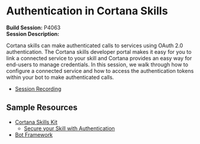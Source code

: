 # Authentication in Cortana Skills

**Build Session:** P4063<br/>
**Session Description:**

Cortana skills can make authenticated calls to services using OAuth 2.0 authentication. The Cortana skills developer portal makes it easy for you to link a connected service to your skill and Cortana provides an easy way for end-users to manage credentials. In this session, we walk through how to configure a connected service and how to access the authentication tokens within your bot to make authenticated calls.

* [Session Recording](https://channel9.msdn.com/events/Build/2017/P4063)

## Sample Resources

* [Cortana Skills Kit](https://developer.microsoft.com/en-us/Cortana)
	* [Secure your Skill with Authentication](https://docs.microsoft.com/en-us/cortana/tutorials/bot-skills/bot-skill-auth)
* [Bot Framework](https://dev.botframework.com/)
